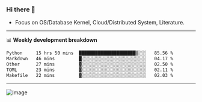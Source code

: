 ### Hi there 👋
<!-- * Daily Meditation via Leetcode/Competitive-Programming. -->
* Focus on OS/Database Kernel, Cloud/Distributed System, Literature.

-------

📊 **Weekly development breakdown**
<!--START_SECTION:waka-->

```txt
Python     15 hrs 50 mins  █████████████████████▒░░░   85.56 %
Markdown   46 mins         █░░░░░░░░░░░░░░░░░░░░░░░░   04.17 %
Other      27 mins         ▓░░░░░░░░░░░░░░░░░░░░░░░░   02.50 %
TOML       23 mins         ▓░░░░░░░░░░░░░░░░░░░░░░░░   02.11 %
Makefile   22 mins         ▓░░░░░░░░░░░░░░░░░░░░░░░░   02.03 %
```

<!--END_SECTION:waka-->

-------

<!-- [![Leetcode Stats](https://leetcard.jacoblin.cool/hzhang413?font=Fira+Mono)](https://leetcode.com/fxrc) -->
![image](./cyberpunk-ghost-in-the-shell.gif)
<!--![image](./gis-archive.png)-->
